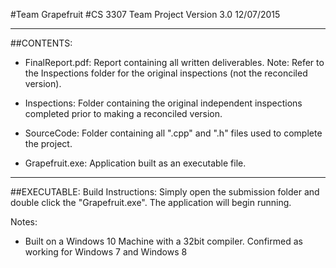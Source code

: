 #Team Grapefruit
#CS 3307 Team Project Version 3.0 12/07/2015

-------------------------------------------

##CONTENTS:

 - FinalReport.pdf: Report containing all written deliverables. Note: Refer to the Inspections folder for the original inspections (not the reconciled version).

 - Inspections: Folder containing the original independent inspections completed prior to making a reconciled version.
 
 - SourceCode: Folder containing all ".cpp" and ".h" files used to complete the project.

 - Grapefruit.exe: Application built as an executable file.

-------------------------------------------

##EXECUTABLE:
Build Instructions:
  Simply open the submission folder and double click the "Grapefruit.exe". The application will begin running.
  
Notes:
 - Built on a Windows 10 Machine with a 32bit compiler. Confirmed as working for Windows 7 and Windows 8


